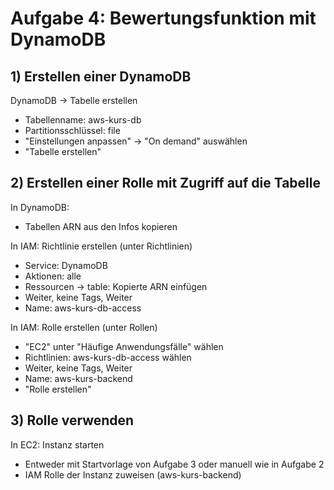 # Aufgabe 4: Bewertungsfunktion mit DynamoDB


## 1) Erstellen einer DynamoDB

DynamoDB -> Tabelle erstellen
- Tabellenname: aws-kurs-db
- Partitionsschlüssel: file
- "Einstellungen anpassen" -> "On demand" auswählen
- "Tabelle erstellen"


## 2) Erstellen einer Rolle mit Zugriff auf die Tabelle

In DynamoDB:
- Tabellen ARN aus den Infos kopieren

In IAM: Richtlinie erstellen (unter Richtlinien)
- Service: DynamoDB
- Aktionen: alle
- Ressourcen -> table: Kopierte ARN einfügen
- Weiter, keine Tags, Weiter
- Name: aws-kurs-db-access


In IAM: Rolle erstellen (unter Rollen)
- "EC2" unter "Häufige Anwendungsfälle" wählen
- Richtlinien: aws-kurs-db-access wählen
- Weiter, keine Tags, Weiter
- Name: aws-kurs-backend
- "Rolle erstellen"


## 3) Rolle verwenden

In EC2: Instanz starten
- Entweder mit Startvorlage von Aufgabe 3 oder manuell wie in Aufgabe 2
- IAM Rolle der Instanz zuweisen (aws-kurs-backend)
